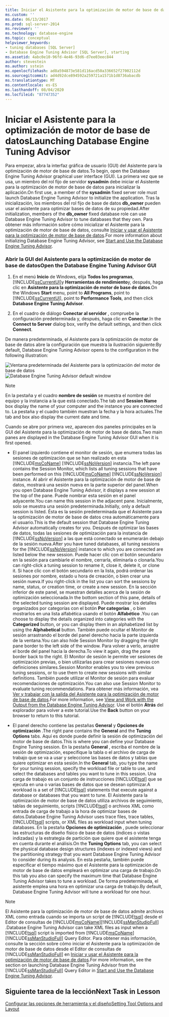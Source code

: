 ```yaml
---
title: Iniciar el Asistente para la optimización de motor de base de datos | Microsoft Docs
ms.custom: ''
ms.date: 06/13/2017
ms.prod: sql-server-2014
ms.reviewer: ''
ms.technology: database-engine
ms.topic: conceptual
helpviewer_keywords:
- tuning databases [SQL Server]
- Database Engine Tuning Advisor [SQL Server], starting
ms.assetid: 4abc0e10-96fd-4e46-93d6-d7ee03eec844
author: stevestein
ms.author: sstein
ms.openlocfilehash: ad8a594873e581d116acd50a336652f27002112d
ms.sourcegitcommit: ad4d92dce894592a259721a1571b1d8736abacdb
ms.translationtype: MT
ms.contentlocale: es-ES
ms.lasthandoff: 08/04/2020
ms.locfileid: "87747352"
---
```

# <a name="launching-database-engine-tuning-advisor"></a><span data-ttu-id="5f9ee-102">Iniciar el Asistente para la optimización de motor de base de datos</span><span class="sxs-lookup"><span data-stu-id="5f9ee-102">Launching Database Engine Tuning Advisor</span></span>
  <span data-ttu-id="5f9ee-103">Para empezar, abra la interfaz gráfica de usuario (GUI) del Asistente para la optimización de motor de base de datos.</span><span class="sxs-lookup"><span data-stu-id="5f9ee-103">To begin, open the Database Engine Tuning Advisor graphical user interface (GUI).</span></span> <span data-ttu-id="5f9ee-104">La primera vez que se usa, un miembro del rol fijo de servidor **sysadmin** debe iniciar el Asistente para la optimización de motor de base de datos para inicializar la aplicación.</span><span class="sxs-lookup"><span data-stu-id="5f9ee-104">On first use, a member of the **sysadmin** fixed server role must launch Database Engine Tuning Advisor to initialize the application.</span></span> <span data-ttu-id="5f9ee-105">Tras la inicialización, los miembros del rol fijo de base de datos **db_owner** pueden usar el asistente para optimizar bases de datos de su propiedad.</span><span class="sxs-lookup"><span data-stu-id="5f9ee-105">After initialization, members of the **db_owner** fixed database role can use Database Engine Tuning Advisor to tune databases that they own.</span></span> <span data-ttu-id="5f9ee-106">Para obtener más información sobre cómo inicializar el Asistente para la optimización de motor de base de datos, consulte [Iniciar y usar el Asistente para la optimización de motor de base de datos](../../relational-databases/performance/database-engine-tuning-advisor.md).</span><span class="sxs-lookup"><span data-stu-id="5f9ee-106">For more information about initializing Database Engine Tuning Advisor, see [Start and Use the Database Engine Tuning Advisor](../../relational-databases/performance/database-engine-tuning-advisor.md).</span></span>  
  
### <a name="open-the-database-engine-tuning-advisor-gui"></a><span data-ttu-id="5f9ee-107">Abrir la GUI del Asistente para la optimización de motor de base de datos</span><span class="sxs-lookup"><span data-stu-id="5f9ee-107">Open the Database Engine Tuning Advisor GUI</span></span>  
  
1.  <span data-ttu-id="5f9ee-108">En el menú **Inicio** de Windows, elija **Todos los programas**, [!INCLUDE[ssCurrentUI](../../includes/sscurrentui-md.md)]y **Herramientas de rendimiento**y, después, haga clic en **Asistente para la optimización de motor de base de datos**.</span><span class="sxs-lookup"><span data-stu-id="5f9ee-108">On the Windows **Start** menu, point to **All Programs**, point to [!INCLUDE[ssCurrentUI](../../includes/sscurrentui-md.md)], point to **Performance Tools**, and then click **Database Engine Tuning Advisor**.</span></span>  
  
2.  <span data-ttu-id="5f9ee-109">En el cuadro de diálogo **Conectar al servidor** , compruebe la configuración predeterminada y, después, haga clic en **Conectar**.</span><span class="sxs-lookup"><span data-stu-id="5f9ee-109">In the **Connect to Server** dialog box, verify the default settings, and then click **Connect**.</span></span>  
  
 <span data-ttu-id="5f9ee-110">De manera predeterminada, el Asistente para la optimización de motor de base de datos abre la configuración que muestra la ilustración siguiente:</span><span class="sxs-lookup"><span data-stu-id="5f9ee-110">By default, Database Engine Tuning Advisor opens to the configuration in the following illustration:</span></span>  
  
 <span data-ttu-id="5f9ee-111">![Ventana predeterminada del Asistente para la optimización del motor de base de datos](media/defaultdtagui.gif "Ventana predeterminada del Asistente para la optimización del motor de base de datos")</span><span class="sxs-lookup"><span data-stu-id="5f9ee-111">![Database Engine Tuning Advisor default window](media/defaultdtagui.gif "Database Engine Tuning Advisor default window")</span></span>  
  
> [!NOTE]  
>  <span data-ttu-id="5f9ee-112">En la pestaña y el cuadro **nombre de sesión** se muestra el nombre del equipo y la instancia a la que está conectado.</span><span class="sxs-lookup"><span data-stu-id="5f9ee-112">The tab and **Session Name** box display the name of your computer and the instance you are connected to.</span></span> <span data-ttu-id="5f9ee-113">La pestaña y el cuadro también muestran la fecha y la hora actuales.</span><span class="sxs-lookup"><span data-stu-id="5f9ee-113">The tab and box also display the current date and time.</span></span>  
  
 <span data-ttu-id="5f9ee-114">Cuando se abre por primera vez, aparecen dos paneles principales en la GUI del Asistente para la optimización de motor de base de datos.</span><span class="sxs-lookup"><span data-stu-id="5f9ee-114">Two main panes are displayed in the Database Engine Tuning Advisor GUI when it is first opened.</span></span>  
  
-   <span data-ttu-id="5f9ee-115">El panel izquierdo contiene el monitor de sesión, que enumera todas las sesiones de optimización que se han realizado en esta [!INCLUDE[msCoName](../../includes/msconame-md.md)] [!INCLUDE[ssNoVersion](../../includes/ssnoversion-md.md)] instancia.</span><span class="sxs-lookup"><span data-stu-id="5f9ee-115">The left pane contains the Session Monitor, which lists all tuning sessions that have been performed on this [!INCLUDE[msCoName](../../includes/msconame-md.md)] [!INCLUDE[ssNoVersion](../../includes/ssnoversion-md.md)] instance.</span></span> <span data-ttu-id="5f9ee-116">Al abrir el Asistente para la optimización de motor de base de datos, mostrará una sesión nueva en la parte superior del panel.</span><span class="sxs-lookup"><span data-stu-id="5f9ee-116">When you open Database Engine Tuning Advisor, it displays a new session at the top of the pane.</span></span> <span data-ttu-id="5f9ee-117">Puede nombrar esta sesión en el panel adyacente.</span><span class="sxs-lookup"><span data-stu-id="5f9ee-117">You can name this session in the adjacent pane.</span></span> <span data-ttu-id="5f9ee-118">Inicialmente, solo se muestra una sesión predeterminada.</span><span class="sxs-lookup"><span data-stu-id="5f9ee-118">Initially, only a default session is listed.</span></span> <span data-ttu-id="5f9ee-119">Ésta es la sesión predeterminada que el Asistente para la optimización de motor de base de datos crea automáticamente para el usuario.</span><span class="sxs-lookup"><span data-stu-id="5f9ee-119">This is the default session that Database Engine Tuning Advisor automatically creates for you.</span></span> <span data-ttu-id="5f9ee-120">Después de optimizar las bases de datos, todas las sesiones de optimización para la instancia de [!INCLUDE[ssNoVersion](../../includes/ssnoversion-md.md)] a las que está conectado se enumerarán debajo de la sesión nueva.</span><span class="sxs-lookup"><span data-stu-id="5f9ee-120">After you have tuned databases, all tuning sessions for the [!INCLUDE[ssNoVersion](../../includes/ssnoversion-md.md)] instance to which you are connected are listed below the new session.</span></span> <span data-ttu-id="5f9ee-121">Puede hacer clic con el botón secundario en la sesión para cambiarle el nombre, cerrarla, eliminarla o clonarla.</span><span class="sxs-lookup"><span data-stu-id="5f9ee-121">You can right-click a tuning session to rename it, close it, delete it, or clone it.</span></span> <span data-ttu-id="5f9ee-122">Si hace clic con el botón secundario en la lista, podrá ordenar las sesiones por nombre, estado u hora de creación, o bien crear una sesión nueva.</span><span class="sxs-lookup"><span data-stu-id="5f9ee-122">If you right-click in the list you can sort the sessions by name, status, or creation time, or create a new session.</span></span> <span data-ttu-id="5f9ee-123">En la sección inferior de este panel, se muestran detalles acerca de la sesión de optimización seleccionada.</span><span class="sxs-lookup"><span data-stu-id="5f9ee-123">In the bottom section of this pane, details of the selected tuning session are displayed.</span></span> <span data-ttu-id="5f9ee-124">Puede mostrar los detalles organizados por categorías con el botón **Por categorías** , o bien mostrarlos en una lista alfabética usando el botón **Alfabético** .</span><span class="sxs-lookup"><span data-stu-id="5f9ee-124">You can choose to display the details organized into categories with the **Categorized** button, or you can display them in an alphabetized list by using the **Alphabetical** button.</span></span> <span data-ttu-id="5f9ee-125">También puede ocultar el Monitor de sesión arrastrando el borde del panel derecho hacia la parte izquierda de la ventana.</span><span class="sxs-lookup"><span data-stu-id="5f9ee-125">You can also hide Session Monitor by dragging the right pane border to the left side of the window.</span></span> <span data-ttu-id="5f9ee-126">Para volver a verlo, arrastre el borde del panel hacia la derecha.</span><span class="sxs-lookup"><span data-stu-id="5f9ee-126">To view it again, drag the pane border back to the right.</span></span> <span data-ttu-id="5f9ee-127">El Monitor de sesión le permite ver sesiones de optimización previas, o bien utilizarlas para crear sesiones nuevas con definiciones similares.</span><span class="sxs-lookup"><span data-stu-id="5f9ee-127">Session Monitor enables you to view previous tuning sessions, or to use them to create new sessions with similar definitions.</span></span> <span data-ttu-id="5f9ee-128">También puede utilizar el Monitor de sesión para evaluar recomendaciones de optimización.</span><span class="sxs-lookup"><span data-stu-id="5f9ee-128">You can also use Session Monitor to evaluate tuning recommendations.</span></span> <span data-ttu-id="5f9ee-129">Para obtener más información, vea [Ver y trabajar con la salida del Asistente para la optimización de motor de base de datos](../../relational-databases/performance/view-and-work-with-the-output-from-the-database-engine-tuning-advisor.md).</span><span class="sxs-lookup"><span data-stu-id="5f9ee-129">For more information, see [View and Work with the Output from the Database Engine Tuning Advisor](../../relational-databases/performance/view-and-work-with-the-output-from-the-database-engine-tuning-advisor.md).</span></span> <span data-ttu-id="5f9ee-130">Use el botón **Atrás** del explorador para volver a este tutorial.</span><span class="sxs-lookup"><span data-stu-id="5f9ee-130">Use the **Back** button on your browser to return to this tutorial.</span></span>  
  
-   <span data-ttu-id="5f9ee-131">El panel derecho contiene las pestañas **General** y **Opciones de optimización** .</span><span class="sxs-lookup"><span data-stu-id="5f9ee-131">The right pane contains the **General** and the **Tuning Options** tabs.</span></span> <span data-ttu-id="5f9ee-132">Aquí es donde puede definir la sesión de optimización del motor de base de datos.</span><span class="sxs-lookup"><span data-stu-id="5f9ee-132">This is where you can define your Database Engine Tuning session.</span></span> <span data-ttu-id="5f9ee-133">En la pestaña **General** , escriba el nombre de la sesión de optimización, especifique la tabla o el archivo de carga de trabajo que se va a usar y seleccione las bases de datos y tablas que quiere optimizar en esta sesión.</span><span class="sxs-lookup"><span data-stu-id="5f9ee-133">In the **General** tab, you type the name for your tuning session, specify the workload file or table to use, and select the databases and tables you want to tune in this session.</span></span> <span data-ttu-id="5f9ee-134">Una carga de trabajo es un conjunto de instrucciones [!INCLUDE[tsql](../../includes/tsql-md.md)] que se ejecuta en una o varias bases de datos que se desean optimizar.</span><span class="sxs-lookup"><span data-stu-id="5f9ee-134">A workload is a set of [!INCLUDE[tsql](../../includes/tsql-md.md)] statements that execute against a database or databases that you want to tune.</span></span> <span data-ttu-id="5f9ee-135">El Asistente para la optimización de motor de base de datos utiliza archivos de seguimiento, tablas de seguimiento, scripts [!INCLUDE[tsql](../../includes/tsql-md.md)] o archivos XML como entrada de carga de trabajo a la hora de optimizar bases de datos.</span><span class="sxs-lookup"><span data-stu-id="5f9ee-135">Database Engine Tuning Advisor uses trace files, trace tables, [!INCLUDE[tsql](../../includes/tsql-md.md)] scripts, or XML files as workload input when tuning databases.</span></span> <span data-ttu-id="5f9ee-136">En la pestaña **Opciones de optimización** , puede seleccionar las estructuras de diseño físico de base de datos (índices o vistas indizadas) y la estrategia de partición que quiere que el asistente tenga en cuenta durante el análisis.</span><span class="sxs-lookup"><span data-stu-id="5f9ee-136">On the **Tuning Options** tab, you can select the physical database design structures (indexes or indexed views) and the partitioning strategy that you want Database Engine Tuning Advisor to consider during its analysis.</span></span> <span data-ttu-id="5f9ee-137">En esta pestaña, también puede especificar el tiempo máximo que el Asistente para la optimización de motor de base de datos empleará en optimizar una carga de trabajo.</span><span class="sxs-lookup"><span data-stu-id="5f9ee-137">On this tab you also can specify the maximum time that Database Engine Tuning Advisor takes to tune a workload.</span></span> <span data-ttu-id="5f9ee-138">De forma predeterminada, el asistente emplea una hora en optimizar una carga de trabajo.</span><span class="sxs-lookup"><span data-stu-id="5f9ee-138">By default, Database Engine Tuning Advisor will tune a workload for one hour.</span></span>  
  
> [!NOTE]  
>  <span data-ttu-id="5f9ee-139">El Asistente para la optimización de motor de base de datos admite archivos XML como entrada cuando se importa un script de [!INCLUDE[tsql](../../includes/tsql-md.md)] desde el Editor de consultas de [!INCLUDE[msCoName](../../includes/msconame-md.md)][!INCLUDE[ssManStudioFull](../../includes/ssmanstudiofull-md.md)] .</span><span class="sxs-lookup"><span data-stu-id="5f9ee-139">Database Engine Tuning Advisor can take XML files as input when a [!INCLUDE[tsql](../../includes/tsql-md.md)] script is imported from [!INCLUDE[msCoName](../../includes/msconame-md.md)][!INCLUDE[ssManStudioFull](../../includes/ssmanstudiofull-md.md)] Query Editor.</span></span> <span data-ttu-id="5f9ee-140">Para obtener más información, consulte la sección sobre cómo iniciar el Asistente para la optimización de motor de base de datos desde el Editor de consultas de [!INCLUDE[ssManStudioFull](../../includes/ssmanstudiofull-md.md)] en [Iniciar y usar el Asistente para la optimización de motor de base de datos](../../relational-databases/performance/database-engine-tuning-advisor.md).</span><span class="sxs-lookup"><span data-stu-id="5f9ee-140">For more information, see the section on launching Database Engine Tuning Advisor from the [!INCLUDE[ssManStudioFull](../../includes/ssmanstudiofull-md.md)] Query Editor in [Start and Use the Database Engine Tuning Advisor](../../relational-databases/performance/database-engine-tuning-advisor.md).</span></span>  
  
## <a name="next-task-in-lesson"></a><span data-ttu-id="5f9ee-141">Siguiente tarea de la lección</span><span class="sxs-lookup"><span data-stu-id="5f9ee-141">Next Task in Lesson</span></span>  
 [<span data-ttu-id="5f9ee-142">Configurar las opciones de herramienta y el diseño</span><span class="sxs-lookup"><span data-stu-id="5f9ee-142">Setting Tool Options and Layout</span></span>](lesson-1-2-setting-tool-options-and-layout.md)  
  
  

